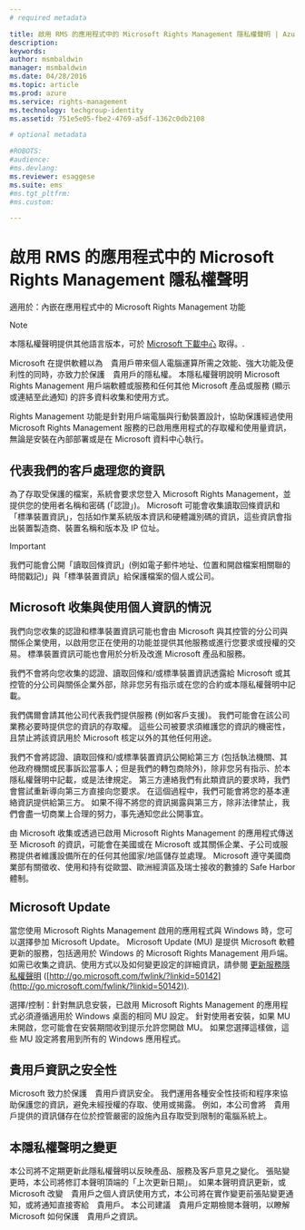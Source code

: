 ```yaml
---
# required metadata

title: 啟用 RMS 的應用程式中的 Microsoft Rights Management 隱私權聲明 | Azure RMS
description:
keywords:
author: msmbaldwin
manager: msmbaldwin
ms.date: 04/28/2016
ms.topic: article
ms.prod: azure
ms.service: rights-management
ms.technology: techgroup-identity
ms.assetid: 751e5e05-fbe2-4769-a5df-1362c0db2108

# optional metadata

#ROBOTS:
#audience:
#ms.devlang:
ms.reviewer: esaggese
ms.suite: ems
#ms.tgt_pltfrm:
#ms.custom:

---
```


# 啟用 RMS 的應用程式中的 Microsoft Rights Management 隱私權聲明
適用於：內嵌在應用程式中的 Microsoft Rights Management 功能

> [!NOTE]
> 本隱私權聲明提供其他語言版本，可於 [Microsoft 下載中心](http://www.microsoft.com/download/details.aspx?id=41668) 取得。.

Microsoft 在提供軟體以為　貴用戶帶來個人電腦運算所需之效能、強大功能及便利性的同時，亦致力於保護　貴用戶的隱私權。 本隱私權聲明說明 Microsoft Rights Management 用戶端軟體或服務和任何其他 Microsoft 產品或服務 (顯示或連結至此通知) 的許多資料收集和使用方式。

Rights Management 功能是針對用戶端電腦與行動裝置設計，協助保護經過使用 Microsoft Rights Management 服務的已啟用應用程式的存取權和使用量資訊，無論是安裝在內部部署或是在 Microsoft 資料中心執行。

## 代表我們的客戶處理您的資訊
為了存取受保護的檔案，系統會要求您登入 Microsoft Rights Management，並提供您的使用者名稱和密碼 (「認證」)。 Microsoft 可能會收集讀取回條資訊和「標準裝置資訊」，包括如作業系統版本資訊和硬體識別碼的資訊，這些資訊會指出裝置製造商、裝置名稱和版本及 IP 位址。

> [!IMPORTANT]
> 我們可能會公開「讀取回條資訊」(例如電子郵件地址、位置和開啟檔案相關聯的時間戳記)」與「標準裝置資訊」給保護檔案的個人或公司。

## Microsoft 收集與使用個人資訊的情況
我們向您收集的認證和標準裝置資訊可能也會由 Microsoft 與其控管的分公司與關係企業使用，以啟用您正在使用的功能並提供其他服務或進行您要求或授權的交易。 標準裝置資訊可能也會用於分析及改進 Microsoft 產品和服務。

我們不會將向您收集的認證、讀取回條和/或標準裝置資訊透露給 Microsoft 或其控管的分公司與關係企業外部，除非您另有指示或在您的合約或本隱私權聲明中記載。

我們偶爾會請其他公司代表我們提供服務 (例如客戶支援)。 我們可能會在該公司業務必要時提供您的資訊的存取權。 這些公司被要求須維護您的資訊的機密性，且禁止將該資訊用於 Microsoft 核定以外的其他任何用途。

我們不會將認證、讀取回條和/或標準裝置資訊公開給第三方 (包括執法機關、其他政府機關或民事訴訟當事人；但是我們的轉包商除外)，除非您另有指示、於本隱私權聲明中記載，或是法律規定。 第三方連絡我們有此類資訊的要求時，我們會嘗試重新導向第三方直接向您要求。 在這個過程中，我們可能會將您的基本連絡資訊提供給第三方。 如果不得不將您的資訊揭露與第三方，除非法律禁止，我們會盡一切商業上合理的努力，事先通知您此公開事宜。

由 Microsoft 收集或透過已啟用 Microsoft Rights Management 的應用程式傳送至 Microsoft 的資訊，可能會在美國或在 Microsoft 或其關係企業、子公司或服務提供者維護設備所在的任何其他國家/地區儲存並處理。 Microsoft 遵守美國商業部有關徵收、使用和持有從歐盟、歐洲經濟區及瑞士接收的數據的 Safe Harbor 體制。

## Microsoft Update
當您使用 Microsoft Rights Management 啟用的應用程式與 Windows 時，您可以選擇參加 Microsoft Update。 Microsoft Update (MU) 是提供 Microsoft 軟體更新的服務，包括適用於 Windows 的 Microsoft Rights Management 用戶端。 如需已收集之資訊、使用方式以及如何變更設定的詳細資訊，請參閱 [更新服務隱私權聲明](http://go.microsoft.com/fwlink/?linkid=50142) ([http://go.microsoft.com/fwlink/?linkid=50142](http://go.microsoft.com/fwlink/?linkid=50142)).

選擇/控制：針對無訊息安裝，已啟用 Microsoft Rights Management 的應用程式必須遵循適用於 Windows 桌面的相同 MU 設定。 針對使用者安裝，如果 MU 未開啟，您可能會在安裝期間收到提示允許您開啟 MU。 如果您選擇這樣做，這些 MU 設定將套用到所有的 Windows 應用程式。

## 貴用戶資訊之安全性
Microsoft 致力於保護　貴用戶資訊安全。 我們運用各種安全性技術和程序來協助保護您的資訊，避免未經授權的存取、使用或揭露。 例如，本公司會將　貴用戶提供的資訊儲存在位於控管嚴密的設施內且存取受到限制的電腦系統上。

## 本隱私權聲明之變更
本公司將不定期更新此隱私權聲明以反映產品、服務及客戶意見之變化。 張貼變更時，本公司將修訂本聲明頂端的「上次更新日期」。 如果本聲明資訊更新，或 Microsoft 改變　貴用戶之個人資訊使用方式，本公司將在實作變更前張貼變更通知，或將通知直接寄給　貴用戶。 本公司建議　貴用戶定期檢閱本聲明，以瞭解 Microsoft 如何保護　貴用戶之資訊。



<!--HONumber=May16_HO1-->


